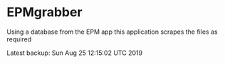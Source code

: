 # EPMgrabber
Using a database from the EPM app this application scrapes the files as required


Latest backup: Sun Aug 25 12:15:02 UTC 2019
